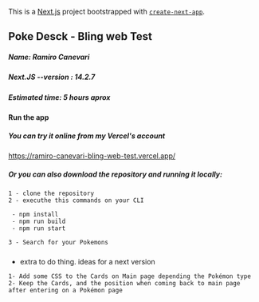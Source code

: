 This is a [Next.js](https://nextjs.org/) project bootstrapped with [`create-next-app`](https://github.com/vercel/next.js/tree/canary/packages/create-next-app).

## Poke Desck - Bling web Test 

##### Name: Ramiro Canevari
#####  Next.JS --version : 14.2.7
##### Estimated time: 5 hours aprox

#### Run the app
##### You can try it online from my Vercel's account

https://ramiro-canevari-bling-web-test.vercel.app/

##### Or you can also download the repository and running it locally:

```
1 - clone the repository
2 - executhe this commands on your CLI

 - npm install
 - npm run build
 - npm run start

3 - Search for your Pokemons
```




##### 
* extra to do thing. ideas for a next version

```
1- Add some CSS to the Cards on Main page depending the Pokémon type
2- Keep the Cards, and the position when coming back to main page after entering on a Pokémon page

```

